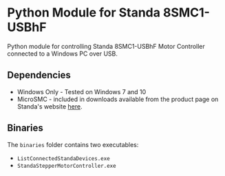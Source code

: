 # Python Module for Standa 8SMC1-USBhF

Python module for controlling Standa 8SMC1-USBhF Motor Controller connected to a Windows PC over USB.

## Dependencies
* Windows Only - Tested on Windows 7 and 10
* MicroSMC - included in downloads available from the product page on Standa's website [here](http://www.standa.lt/products/catalog/motorised_positioners?item=175).

## Binaries
The ```binaries``` folder contains two executables:

* ```ListConnectedStandaDevices.exe```
* ```StandaStepperMotorController.exe```
